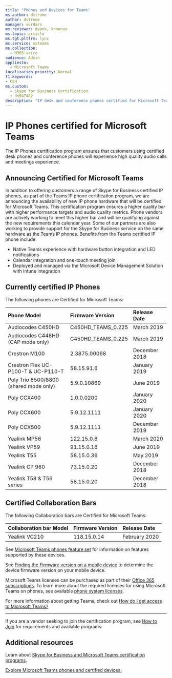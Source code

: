 ```yaml
---
title: "Phones and Devices for Teams"
ms.author: dstrome
author: dstrome
manager: serdars
ms.reviewer: dvank, kponnus
ms.topic: article
ms.tgt.pltfrm: lync
ms.service: msteams
ms.collection: 
  - M365-voice
audience: Admin
appliesto: 
  - Microsoft Teams
localization_priority: Normal
f1.keywords:
- CSH
ms.custom: 
  - Skype for Business Certification
  - dn947482
description: "IP desk and conference phones certified for Microsoft Teams"
---
```


# IP Phones certified for Microsoft Teams

The IP Phones certification program ensures that customers using certified desk phones and conference phones will experience high quality audio calls and meetings experience.

## Announcing Certified for Microsoft Teams

In addition to offering customers a range of Skype for Business certified IP phones, as part of the Teams IP phone certification program, we are announcing the availability of new IP phone hardware that will be certified for Microsoft Teams. This certification program ensures a higher quality bar with higher performance targets and audio quality metrics. Phone vendors are actively working to meet this higher bar and will be qualifying against the new requirements this calendar year. Some of our partners are also working to provide support for the Skype for Business service on the same hardware as the Teams IP phones. Benefits from the Teams certified IP phone include:

- Native Teams experience with hardware button integration and LED notifications
- Calendar integration and one-touch meeting join
- Deployed and managed via the Microsoft Device Management Solution with Intune integration

## Currently certified IP Phones

The following phones are Certified for Microsoft Teams:

|Phone Model|Firmware Version|Release Date |
|:---|:---|:---|
|Audiocodes C450HD | C450HD_TEAMS_0.225 | March 2019|
|Audiocodes C448HD (CAP mode only) | C450HD_TEAMS_0.225 | March 2019|
|Crestron M100|2.3875.00068|December 2018|
|Crestron Flex UC-P100-T & UC-P110-T  | 58.15.91.6 |January 2019|
|Poly Trio 8500/8800 (shared mode only)| 5.9.0.10869|June 2019|
|Poly CCX400 | 1.0.0.0200 | January 2020|
|Poly CCX600 | 5.9.12.1111| January 2020|
|Poly CCX500 | 5.9.12.1111| December 2019|
|Yealink MP56| 122.15.0.6| March 2020|
|Yealink VP59 | 91.15.0.16 |June 2019|
|Yealink T55 | 58.15.0.36 |May 2019|
|Yealink CP 960 |73.15.0.20|December 2018|
|Yealink T58 & T56 series |58.15.0.20|December 2018|

## Certified Collaboration Bars

The following Collaboration bars are Certified for Microsoft Teams:

|Collaboration bar Model|Firmware Version|Release Date |
|:---|:---|:---|
|Yealink VC210| 118.15.0.14|February 2020|

See [Microsoft Teams phones feature set](/MicrosoftTeams/phones-for-teams#microsoft-teams-phones-feature-set) for information on features supported by these devices.

See [Finding the Firmware version on a mobile device](/MicrosoftTeams/phones-for-teams#finding-the-firmware-version-on-a-mobile-device) to determine the device firmware version on your mobile device.

Microsoft Teams licenses can be purchased as part of their [Office 365 subscriptions](/MicrosoftTeams/Office-365-licensing.md). To learn more about the required licenses for using Microsoft Teams on phones, see available [phone system licenses](https://products.office.com/microsoft-teams/voice-calling).

For more information about getting Teams, check out [How do I get access to Microsoft Teams?](https://support.office.com/article/fc7f1634-abd3-4f26-a597-9df16e4ca65b)

* * *

If you are a vendor seeking to join the certification program, see [How to Join](https://docs.microsoft.com/skypeforbusiness/certification/how-to-join) for requirements and available programs.

## Additional resources

Learn about [Skype for Business and Microsoft Teams certification programs](https://docs.microsoft.com/SkypeForBusiness/certification/overview).

[Explore Microsoft Teams phones and certified devices.](https://products.office.com/microsoft-teams/across-devices/devices)
